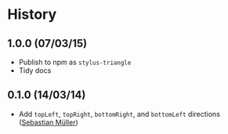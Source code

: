 # History

## 1.0.0 (07/03/15)
- Publish to npm as `stylus-triangle`
- Tidy docs

## 0.1.0 (14/03/14)
- Add `topLeft`, `topRight`, `bottomRight`, and `bottomLeft` directions ([Sebastian Müller](https://github.com/sibbl))
